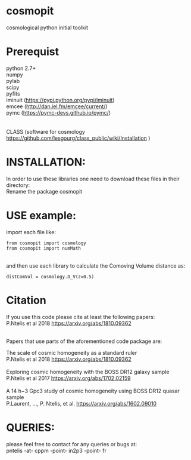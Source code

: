 # cosmopit
cosmological python initial toolkit

# Prerequist
python 2.7+ <br />
numpy <br />
pylab <br />
scipy <br />
pyfits <br />
iminuit (https://pypi.python.org/pypi/iminuit) <br />
emcee   (http://dan.iel.fm/emcee/current/) <br />
pymc    (https://pymc-devs.github.io/pymc/) <br />   
<br />
CLASS (software for cosmology https://github.com/lesgourg/class_public/wiki/Installation )  <br />


# INSTALLATION: 
In order to use these libraries one need to download these files in their directory: <br />
Rename the package cosmopit <br />

# USE example:  
import each file like: <br />
``` 
from cosmopit import cosmology 
from cosmopit import numMath
```
<br />
and then use each library to calculate the Comoving Volume distance as: <br />

``` 
distComVol = cosmology.D_V(z=0.5) 
```

# Citation
If you use this code please cite at least the following papers: <br />
P.Ntelis et al 2018 https://arxiv.org/abs/1810.09362 <br />
<br />

Papers that use parts of the aforementioned code package are: <br />

The scale of cosmic homogeneity as a standard ruler <br />
P.Ntelis et al 2018 https://arxiv.org/abs/1810.09362  <br /> <br />
Exploring cosmic homogeneity with the BOSS DR12 galaxy sample <br /> 
P.Ntelis et al 2017 https://arxiv.org/abs/1702.02159 <br /> <br />
A 14 h−3 Gpc3 study of cosmic homogeneity using BOSS DR12 quasar sample <br />
P.Laurent, ..., P. Ntelis, et al. https://arxiv.org/abs/1602.09010

# QUERIES:
please feel free to contact for any queries or bugs at: <br />
pntelis -at- cppm -point- in2p3 -point- fr
